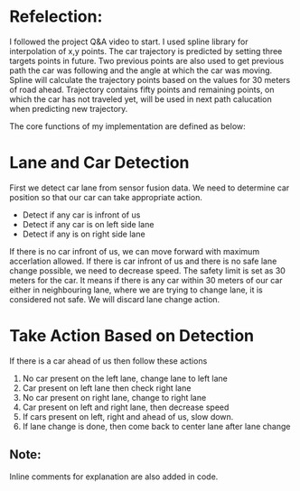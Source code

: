 # Refelection:
I followed the project Q&A video to start. I used spline library for interpolation of x,y points. 
The car trajectory is predicted by setting three targets points in future. Two previous points are also used to get previous path the car was following and the angle at which the car was moving. Spline will calculate the trajectory points based on the values for 30 meters of road ahead. Trajectory contains fifty points and remaining points, on which the car has not traveled yet,  will be used in next path calucation when predicting new trajectory.

The core functions of my implementation are defined as below:

# Lane and Car Detection
First we detect car lane from sensor fusion data. We need to determine car position so that our car can take appropriate action. 
- Detect if any car is infront of us
- Detect if any car is on left side lane
- Detect if any is on right side lane

If there is no car infront of us, we can move forward with maximum accerlation allowed. If there is car infront of us and there is no safe lane change possible, we need to decrease speed. The safety limit is set as 30 meters for the car. It means if there is any car within 30 meters of our car either in neighbouring lane, where we are trying to change lane, it is considered not safe. We will discard lane change action. 

# Take Action Based on Detection

If there is a car ahead of us then follow these actions

  1. No car present on the left lane, change lane to left lane
  2. Car present on left lane then check right lane
  3. No car present on right lane, change to right lane
  4. Car present on left and right lane, then decrease speed
  5. If cars present on left, right and ahead of us, slow down.
  6. If lane change is done, then come back to center lane after lane change
 
## Note:
Inline comments for explanation are also added in code.